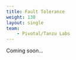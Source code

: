 ```yaml
---
title: Fault Tolerance
weight: 130
layout: single
team:
    - Pivotal/Tanzu Labs
---
```


Coming soon...
